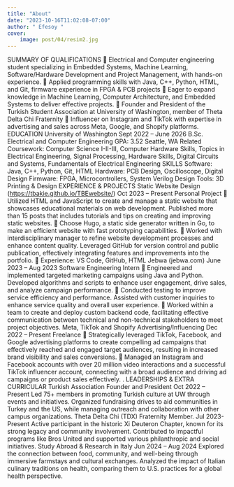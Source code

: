 ```yaml
---
title: "About"
date: "2023-10-16T11:02:08-07:00"
author: " Efesoy "
cover:
    image: post/04/resim2.jpg
---
```


SUMMARY OF QUALIFICATIONS
 Electrical and Computer engineering student specializing in Embedded Systems, Machine Learning, Software/Hardware Development and
Project Management, with hands-on experience.
 Applied programming skills with Java, C++, Python, HTML, and Git, firmware experience in FPGA & PCB projects
 Eager to expand knowledge in Machine Learning, Computer Architecture, and Embedded Systems to deliver effective projects.
 Founder and President of the Turkish Student Association at University of Washington, member of Theta Delta Chi Fraternity
 Influencer on Instagram and TikTok with expertise in advertising and sales across Meta, Google, and Shopify platforms.
EDUCATION
University of Washington Sept 2022 – June 2026
B.Sc. Electrical and Computer Engineering GPA: 3.52
Seattle, WA
Related Coursework: Computer Science I-II-III, Computer Hardware Skills, Topics in Electrical Engineering, Signal Processing, Hardware Skills,
Digital Circuits and Systems, Fundamentals of Electrical Engineering
SKILLS
Software: Java, C++, Python, Git, HTML
Hardware: PCB Design, Oscilloscope, Digital Design
Firmware: FPGA, Microcontrollers, System Verilog
Design Tools: 3D Printing & Design
EXPERIENCE & PROJECTS
Static Website Design (https://tbakie.github.io/TBEwebsite/) Oct 2023 – Present
Personal Project
 Utilized HTML and JavaScript to create and manage a static website that showcases educational materials on web development. Published
more than 15 posts that includes tutorials and tips on creating and improving static websites.
 Choose Hugo, a static side generator written in Go, to make an efficient website with fast prototyping capabilities.
 Worked with interdisciplinary manager to refine website development processes and enhance content quality. Leveraged GitHub for version
control and public publication, effectively integrating features and improvements into the portfolio.
 Experience: VS Code, GitHub, HTML
Jebwa (jebwa.com) June 2023 – Aug 2023
Software Engineering Intern
 Engineered and implemented targeted marketing campaigns using Java and Python. Developed algorithms and scripts to enhance user
engagement, drive sales, and analyze campaign performance.
 Conducted testing to improve service efficiency and performance. Assisted with customer inquiries to enhance service quality and overall user
experience.
 Worked within a team to create and deploy custom backend code, facilitating effective communication between technical and non-technical
stakeholders to meet project objectives.
Meta, TikTok and Shopify Advertising/Influencing Dec 2022 – Present
Freelance
 Strategically leveraged TikTok, Facebook, and Google advertising platforms to create compelling ad campaigns that effectively reached and
engaged target audiences, resulting in increased brand visibility and sales conversions.
 Managed an Instagram and Facebook accounts with over 20 million video interactions and a successful TikTok influencer account,
connecting with a broad audience and driving ad campaigns or product sales effectively.
.
LEADERSHIPS & EXTRA CURRICULAR
Turkish Association Founder and President Oct 2022 – Present
Led 75+ members in promoting Turkish culture at UW through events and initiatives. Organized fundraising drives to aid communities in Turkey
and the US, while managing outreach and collaboration with other campus organizations.
Theta Delta Chi (TDX) Fraternity Member. Jul 2023- Present
Active participant in the historic Xi Deuteron Chapter, known for its strong legacy and community involvement. Contributed to impactful
programs like Bros United and supported various philanthropic and social initiatives.
Study Abroad & Research in Italy Jun 2024 – Aug 2024
Explored the connection between food, community, and well-being through immersive farmstays and cultural exchanges. Analyzed the impact of
Italian culinary traditions on health, comparing them to U.S. practices for a global health perspective.